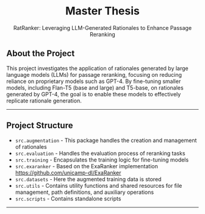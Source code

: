 <br />
<div align="center">
  <h1 align="center">Master Thesis</h1>

  <p align="center">
    RatRanker: Leveraging LLM-Generated Rationales to Enhance Passage Reranking
    <br />
  </p>
</div>

## About the Project
This project investigates the application of rationales generated by large language models (LLMs) for passage reranking, focusing on reducing reliance on proprietary models such as GPT-4.
By fine-tuning smaller models, including Flan-T5 (base and large) and T5-base, on rationales generated by GPT-4, the goal is to enable these models to effectively replicate rationale generation.
___

## Project Structure

* `src.augmentation` - This package handles the creation and management of rationales
* `src.evaluation` - Handles the evaluation process of reranking tasks
* `src.training` - Encapsulates the training logic for fine-tuning models
* `src.exaranker` - Based on the ExaRanker implementation https://github.com/unicamp-dl/ExaRanker
* `src.datasets` - Here the augmented training data is stored
* `src.utils` - Contains utility functions and shared resources for file management, path definitions, and auxiliary operations
* `src.scripts` - Contains standalone scripts 

___


